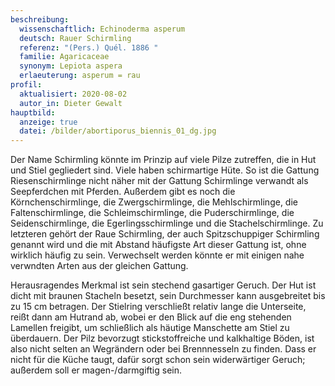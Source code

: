 ```yaml
---
beschreibung:
  wissenschaftlich: Echinoderma asperum
  deutsch: Rauer Schirmling
  referenz: "(Pers.) Quél. 1886 "
  familie: Agaricaceae
  synonym: Lepiota aspera
  erlaeuterung: asperum = rau
profil:
  aktualisiert: 2020-08-02
  autor_in: Dieter Gewalt
hauptbild:
  anzeige: true
  datei: /bilder/abortiporus_biennis_01_dg.jpg
---
```

Der Name Schirmling könnte im Prinzip auf viele Pilze zutreffen, die in Hut und Stiel gegliedert sind. Viele haben schirmartige Hüte. So ist die Gattung Riesenschirmlinge nicht näher mit der Gattung Schirmlinge verwandt als Seepferdchen mit Pferden. Außerdem gibt es noch die Körnchenschirmlinge, die Zwergschirmlinge, die Mehlschirmlinge, die Faltenschirmlinge, die Schleimschirmlinge, die Puderschirmlinge, die Seidenschirmlinge, die Egerlingsschirmlinge und die Stachelschirmlinge. Zu letzteren gehört der Raue Schirmling, der auch Spitzschuppiger Schirmling genannt wird und die mit Abstand häufigste Art dieser Gattung ist, ohne wirklich häufig zu sein. Verwechselt werden könnte er mit einigen nahe verwndten Arten aus der gleichen Gattung.

Herausragendes Merkmal ist sein stechend gasartiger Geruch. Der Hut ist dicht mit braunen Stacheln besetzt, sein Durchmesser kann ausgebreitet bis zu 15 cm betragen. Der Stielring verschließt relativ lange die Unterseite, reißt dann am Hutrand ab, wobei er den Blick auf die eng stehenden Lamellen freigibt, um schließlich als häutige Manschette am Stiel zu überdauern. Der Pilz bevorzugt stickstoffreiche und kalkhaltige Böden, ist also nicht selten an Wegrändern oder bei Brennnesseln zu finden. Dass er nicht für die Küche taugt, dafür sorgt schon sein widerwärtiger Geruch; außerdem soll er magen-/darmgiftig sein.


